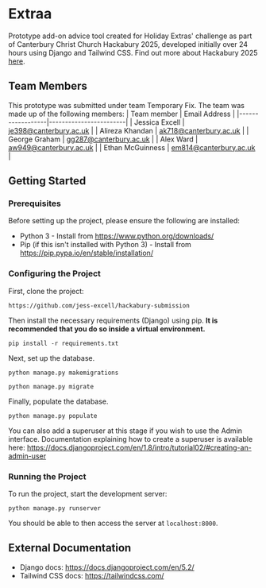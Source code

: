
# Extraa
Prototype add-on advice tool created for Holiday Extras' challenge as part of Canterbury Christ Church Hackabury 2025, developed initially over 24 hours using Django and Tailwind CSS. Find out more about Hackabury 2025 [here](https://benjaminalbert387.github.io/hackabury/).

## Team Members
This prototype was submitted under team Temporary Fix. The team was made up of the following members:
| Team member      | Email Address          |
|------------------|------------------------|
| Jessica Excell   | je398@canterbury.ac.uk |
| Alireza Khandan  | ak718@canterbury.ac.uk |
| George Graham    | gg287@canterbury.ac.uk |
| Alex Ward        | aw949@canterbury.ac.uk |
| Ethan McGuinness | em814@canterbury.ac.uk |

## Getting Started
### Prerequisites
Before setting up the project, please ensure the following are installed:
- Python 3 - Install from https://www.python.org/downloads/
- Pip (if this isn't installed with Python 3) - Install from https://pip.pypa.io/en/stable/installation/ 

### Configuring the Project
First, clone the project:
```
https://github.com/jess-excell/hackabury-submission
```
Then install the necessary requirements (Django) using pip. **It is recommended that you do so inside a virtual environment.**
```
pip install -r requirements.txt
```
Next, set up the database.
```
python manage.py makemigrations
```
```
python manage.py migrate
```
Finally, populate the database.
```
python manage.py populate
```
You can also add a superuser at this stage if you wish to use the Admin interface. Documentation explaining how to create a superuser is available here: https://docs.djangoproject.com/en/1.8/intro/tutorial02/#creating-an-admin-user

### Running the Project
To run the project, start the development server:
```
python manage.py runserver
```
You should be able to then access the server at `localhost:8000`.

## External Documentation
- Django docs: https://docs.djangoproject.com/en/5.2/
- Tailwind CSS docs: https://tailwindcss.com/